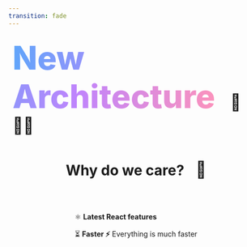 ```yaml
---
transition: fade
---
```


<div
  v-motion
  :initial="{ x: -80 }"
  :enter="{ x: 0 }"
  :click-3="{ x: 80 }"
  :leave="{ x: 1000 }"
  style="font-size: 4rem; font-weight: 800; padding: 0.5rem; display: inline-block; line-height: 1.2;"
>
  <span style="background: linear-gradient(to right, rgb(96, 165, 250), rgb(192, 132, 252), rgb(251, 146, 188)); -webkit-background-clip: text; -webkit-text-fill-color: transparent; background-clip: text;">New Architecture</span> 
  <span style="font-size: 2rem; margin-left: 1rem;">🚀 🧑‍🚀</span>
</div>

<div style="display: flex; justify-content: center; align-items: center; width: 100%;">
  <h1>Why do we care? <span style="font-size: 2rem; margin-left: 1rem;">🤔</span></h1>
  
</div>

<div style="margin-top: 2rem; display: flex; justify-content: center; align-items: center; width: 100%;">
<ul style="list-style-type: none; padding: 0;" >
    <li v-click style="margin-bottom: 1rem;">
    ⚛️ <strong>Latest React features</strong> 
  </li>
  <li v-click style="margin-bottom: 1rem;">
    ⏳ <strong>Faster ⚡</strong> Everything is much faster
  </li>
</ul>
</div>

<!--
Why do we care? Well the new arch allows us to use the latest React features. Server functions, suspense boundaries. The expo/meta team are also actively working on supporting advanced features like server side rendering, partial pre-rendering, incremental static regeneration and all that good stuff we know and love on web. Without that some of the demos I'm going to show you today wouldn't be possible.
-->
